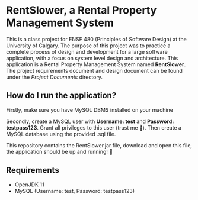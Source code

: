 # RentSlower, a Rental Property Management System
This is a class project for ENSF 480 (Principles of Software Design) at the University of Calgary. The purpose of this project was to practice a complete process of design and development for a large software application, with a focus on system level design and architecture. This application is a Rental Property Management System named **RentSlower**. The project requirements document and design document can be found under the *Project Documents* directory.

## How do I run the application?
Firstly, make sure you have MySQL DBMS installed on your machine

Secondly, create a MySQL user with **Username: test** and **Password: testpass123**. Grant all privileges to this user (trust me :pleading_face:). Then create a MySQL database using the provided .sql file.

This repository contains the RentSlower.jar file, download and open this file, the application should be up and running! :partying_face:

## Requirements
- OpenJDK 11
- MySQL (Username: test, Password: testpass123)
